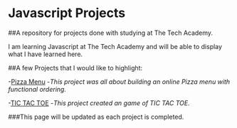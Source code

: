 # Javascript Projects
##A repository for projects done with studying at The Tech Academy.

I am learning Javascript at The Tech Academy and will be able to display
what I have learned here.  

##A few Projects that I would like to highlight:

-[Pizza Menu](https://github.com/BURiley22/javascript_projects/tree/main/Basic%20Javascript%20Projects/Pizza_Project)
  -_This project was all about building an online Pizza menu with functional ordering._

-[TIC TAC TOE](https://github.com/BURiley22/javascript_projects/tree/main/Basic%20Javascript%20Projects/TicTacToe)
  -_This project created an game of TIC TAC TOE._

###This page will be updated as each project is completed.
